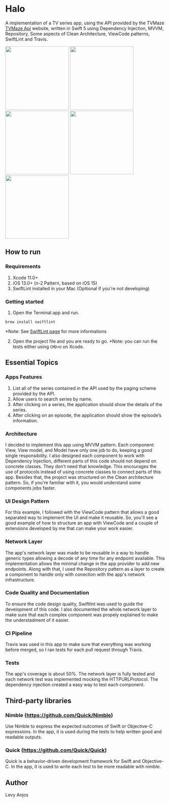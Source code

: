 # **Halo**

A implementation of a TV series app, using the API provided by the TVMaze
[TVMaze Api](https://www.tvmaze.com/api) website, written in Swift 5 using Dependency Injection, MVVM, Repository, Some aspects of Clean Architecture, ViewCode patterns, SwiftLint and Travis.

<p float="left">
<img src="./images/1.PNG" width=200>
<img src="./images/2.PNG" width=200>
<img src="./images/3.PNG" width=200>
<img src="./images/4.PNG" width=200>
<img src="./images/5.PNG" width=200>
</p>


## **How to run**

### Requirements

1. Xcode 11.0+
2. iOS 13.0+ (n-2 Pattern, based on iOS 15)
3. SwiftLint installed in your Mac (Opitional if you're not developing)

### **Getting started**

1. Open the Terminal app and run.

```
brew install swiftlint
```
*Note: See [SwiftLint page](https://github.com/realm/SwiftLint) for more informations

2. Open the project file and you are ready to go.
*Note: you can run the tests either using `CMD+U` on Xcode.

## **Essential Topics**

### **Apps Features**

1. List all of the series contained in the API used by the paging scheme provided by the
API.
2. Allow users to search series by name.
3. After clicking on a series, the application should show the details of the series.
4. After clicking on an episode, the application should show the episode’s information.
 
### **Architecture** 

I decided to implement this app using MVVM pattern. Each component: View, View model, and Model have only one job to do, keeping a good single responsibility. I also designed each component to work with Dependency Injection, different parts of this code should not depend on concrete classes. They don’t need that knowledge. This encourages the use of protocols instead of using concrete classes to connect parts of this app. Besides that, the project was structured on the Clean architecture pattern. So, if you're familiar with it, you would understand some components jobs faster.


### **UI Design Pattern**

For this example, I followed with the ViewCode pattern that allows a good separated way to implement the UI and make it reusable. So, you'll see a good example of how to structure an app with ViewCode and a couple of extensions developed by me that can make your work easier.


### **Network Layer**

The app's network layer was made to be reusable in a way to handle generic types allowing a decode of any time for any endpoint available. This implementation allows the minimal change in the app provider to add new endpoints. Along with that, I used the Repository pattern as a layer to create a component to handle only with conection with the app's network infrastructure.


### **Code Quality and Documentation**

To ensure the code design quality, Swiftlint was used to guide the development of this code. I also documented the whole network layer to make sure that each complex component was propely explained to make the understadment of it easier.


### **CI Pipeline**

Travis was used in this app to make sure that everything was working before merged, so I ran tests for each pull request through Travis. 


### **Tests**

The app's coverage is about 50%. The network layer is fully tested and each network test was implemented mocking the HTTPURLProtocol. The dependency injection created a easy way to test each component.


## **Third-party libraries**

### **Nimble (https://github.com/Quick/Nimble)**

Use Nimble to express the expected outcomes of Swift or Objective-C expressions. In the app, it is used during the tests to help written good and readable outputs.

### **Quick (https://github.com/Quick/Quick)**

Quick is a behavior-driven development framework for Swift and Objective-C. In the app, it is used to write each test to be more readable with nimble.

## **Author**

Levy Anjos
